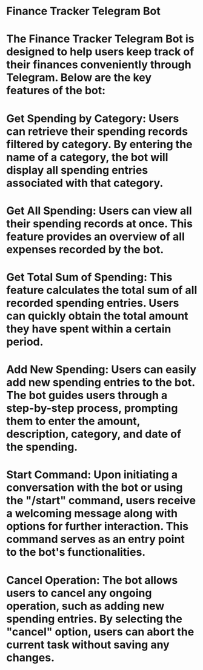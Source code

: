 # Finance Tracker Telegram Bot

# The Finance Tracker Telegram Bot is designed to help users keep track of their finances conveniently through Telegram. Below are the key features of the bot:

# Get Spending by Category: Users can retrieve their spending records filtered by category. By entering the name of a category, the bot will display all spending entries associated with that category.

# Get All Spending: Users can view all their spending records at once. This feature provides an overview of all expenses recorded by the bot.

# Get Total Sum of Spending: This feature calculates the total sum of all recorded spending entries. Users can quickly obtain the total amount they have spent within a certain period.

# Add New Spending: Users can easily add new spending entries to the bot. The bot guides users through a step-by-step process, prompting them to enter the amount, description, category, and date of the spending.

# Start Command: Upon initiating a conversation with the bot or using the "/start" command, users receive a welcoming message along with options for further interaction. This command serves as an entry point to the bot's functionalities.

# Cancel Operation: The bot allows users to cancel any ongoing operation, such as adding new spending entries. By selecting the "cancel" option, users can abort the current task without saving any changes.
